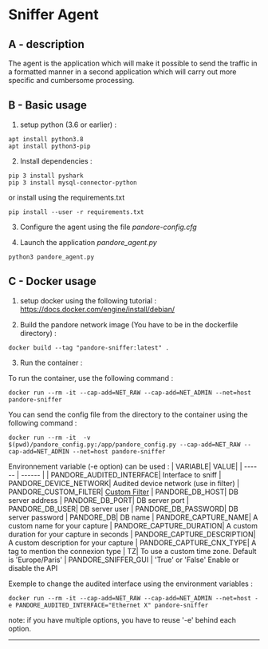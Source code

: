 # Sniffer Agent

## A - description

The agent is the application which will make it possible to send the traffic in a formatted manner in a second application which will carry out more specific and cumbersome processing.

## B - Basic usage
1) setup python (3.6 or earlier) :
```
apt install python3.8
apt install python3-pip
```

2) Install dependencies :
```
pip 3 install pyshark
pip 3 install mysql-connector-python
```

or install using the requirements.txt
```
pip install --user -r requirements.txt
```

3) Configure the agent using the file *pandore-config.cfg* 

4) Launch the application *pandore_agent.py*
```
python3 pandore_agent.py
```

## C - Docker usage

1) setup docker using the following tutorial :
https://docs.docker.com/engine/install/debian/

2) Build the pandore network image (You have to be in the dockerfile directory) :
```
docker build --tag "pandore-sniffer:latest" .
```

3) Run the container :

To run the container, use the following command :
```
docker run --rm -it --cap-add=NET_RAW --cap-add=NET_ADMIN --net=host pandore-sniffer

```
You can send the config file from the directory to the container using the following command :
```
docker run --rm -it  -v $(pwd)/pandore_config.py:/app/pandore_config.py --cap-add=NET_RAW --cap-add=NET_ADMIN --net=host pandore-sniffer
```

Environnement variable (-e option) can be used :
| VARIABLE| VALUE|
| ------ | ------ |
| PANDORE_AUDITED_INTERFACE| Interface to sniff
| PANDORE_DEVICE_NETWORK| Audited device network (use in filter)
| PANDORE_CUSTOM_FILTER| [Custom Filter](https://biot.com/capstats/bpf.html)
| PANDORE_DB_HOST| DB server address
| PANDORE_DB_PORT| DB server port
| PANDORE_DB_USER| DB server user
| PANDORE_DB_PASSWORD| DB server password
| PANDORE_DB| DB name
| PANDORE_CAPTURE_NAME| A custom name for your capture
| PANDORE_CAPTURE_DURATION| A custom duration for your capture in seconds
| PANDORE_CAPTURE_DESCRIPTION| A custom description for your capture
| PANDORE_CAPTURE_CNX_TYPE| A tag to mention the connexion type
| TZ| To use a custom time zone. Default is 'Europe/Paris'
| PANDORE_SNIFFER_GUI | 'True' or 'False' Enable or disable the API

Exemple to change the audited interface using the environment variables :

```
docker run --rm -it --cap-add=NET_RAW --cap-add=NET_ADMIN --net=host -e PANDORE_AUDITED_INTERFACE="Ethernet X" pandore-sniffer
```

note: if you have multiple options, you have to reuse '-e' behind each option.

---------------------------------------
